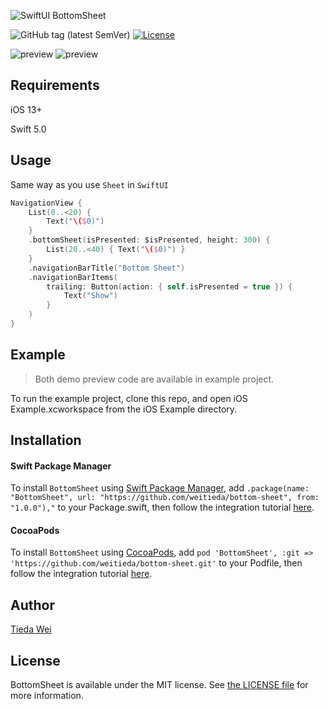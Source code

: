 ![SwiftUI BottomSheet](Asset/logo.png)

![GitHub tag (latest SemVer)](https://img.shields.io/github/v/tag/weitieda/BottomSheet)
[![License](https://img.shields.io/github/license/weitieda/BottomSheet)](LICENSE)

![preview](Asset/demo1.gif)
![preview](Asset/demo2.gif)

## Requirements

iOS 13+

Swift 5.0

## Usage

Same way as you use `Sheet` in `SwiftUI`

```swift
NavigationView {
    List(0..<20) {
        Text("\($0)")
    }
    .bottomSheet(isPresented: $isPresented, height: 300) {
        List(20..<40) { Text("\($0)") }
    }
    .navigationBarTitle("Bottom Sheet")
    .navigationBarItems(
        trailing: Button(action: { self.isPresented = true }) {
            Text("Show")
        }
    )
}
```

## Example

> Both demo preview code are available in example project.

To run the example project, clone this repo, and open iOS Example.xcworkspace from the iOS Example directory.

## Installation
#### Swift Package Manager
To install `BottomSheet` using [Swift Package Manager](https://swift.org/package-manager/), add
`.package(name: "BottomSheet", url: "https://github.com/weitieda/bottom-sheet", from: "1.0.0"),"` to your Package.swift, then follow the integration tutorial [here](https://swift.org/package-manager#importing-dependencies).

#### CocoaPods
To install `BottomSheet` using [CocoaPods](http://cocoapods.org), add
`pod 'BottomSheet', :git => 'https://github.com/weitieda/bottom-sheet.git'` to your Podfile, then follow the integration tutorial [here](https://guides.cocoapods.org/using/using-cocoapods.html).

## Author

[Tieda Wei](https://tiedawei.com)

## License

BottomSheet is available under the MIT license. See [the LICENSE file](LICENSE) for more information.
